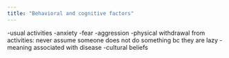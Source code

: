 ```yaml
---
title: "Behavioral and cognitive factors"
---
```

-usual activities
-anxiety
-fear
-aggression
-physical withdrawal from activities: never assume someone does not do something bc they are lazy
-meaning associated with disease
-cultural beliefs

